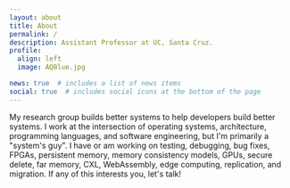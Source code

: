 ```yaml
---
layout: about
title: About
permalink: /
description: Assistant Professor at UC, Santa Cruz.
profile:
  align: left
  image: AQBlue.jpg

news: true  # includes a list of news items
social: true  # includes social icons at the bottom of the page
---
```


My research group builds better systems to help developers build better systems.
I work at the intersection of operating systems, architecture, programming
languages, and software engineering, but I'm primarily a "system's guy".  I have
or am working on testing, debugging, bug fixes, FPGAs, persistent memory, memory
consistency models, GPUs, secure delete, far memory, CXL, WebAssembly, edge
computing, replication, and migration.  If any of this interests you, let's
talk!
